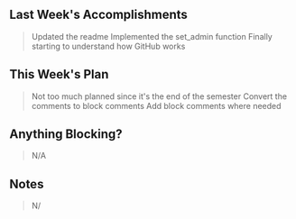 ## Last Week's Accomplishments

> Updated the readme
> Implemented the set_admin function
> Finally starting to understand how GitHub works

## This Week's Plan
> Not too much planned since it's the end of the semester
> Convert the comments to block comments
> Add block comments where needed


## Anything Blocking?

> N/A

## Notes

> N/